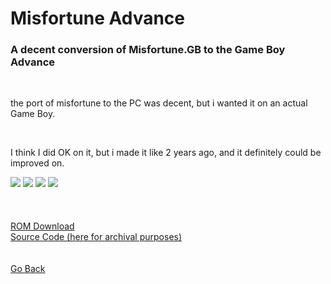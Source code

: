 <html>
<body>
<h1>Misfortune Advance</h1>
<h3>A decent conversion of Misfortune.GB to the Game Boy Advance</h3> <br />
<p>the port of misfortune to the PC was decent, but i wanted it on an actual Game Boy.</p><br />
<p>I think I did OK on it, but i made it like 2 years ago, and it definitely could be improved on.</p>
<img src="../images/misfortune0.png">
<img src="../images/misfortune1.png">
<img src="../images/misfortune2.png">
<img src="../images/misfortune3.gif">
<br />
<br />
<br />
<br />
<a href="../downloads/Misfortune Advance.gba">ROM Download</a><br />
<a href="https://github.com/Sterophonick/Misfortune-Advance">Source Code (here for archival purposes)</a><br />
</body>
<br />
<br />
<a href="../archive">Go Back</a>
</html>